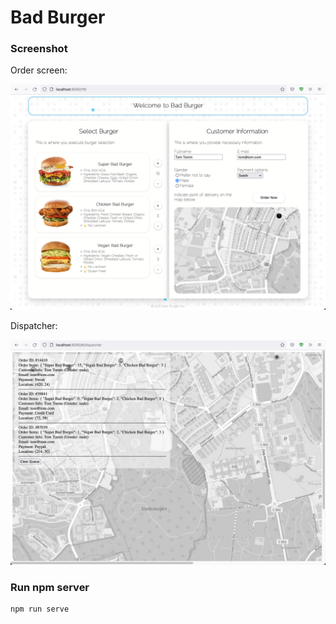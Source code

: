 # Bad Burger

### Screenshot

Order screen:

![home](home.png)

Dispatcher:

![dispatcher](dispatcher.png)

### Run npm server
```
npm run serve
```
